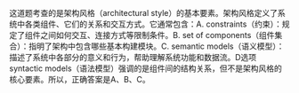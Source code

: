 这道题考查的是架构风格（architectural style）的基本要素。架构风格定义了系统中各类组件、它们的关系和交互方式。它通常包含：A. constraints（约束）：规定了组件之间如何交互、连接方式等限制条件。B. set of components（组件集合）：指明了架构中包含哪些基本构建模块。C. semantic models（语义模型）：描述了系统中各部分的意义和行为，帮助理解系统功能和数据流。D选项syntactic models（语法模型）强调的是组件间的结构关系，但不是架构风格的核心要素。所以，正确答案是A、B、C。
